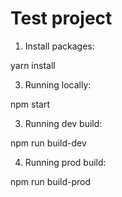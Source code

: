 # Test project

1) Install packages:

yarn install

3) Running locally:

npm start

3) Running dev build:

npm run build-dev

4) Running prod build:

npm run build-prod

